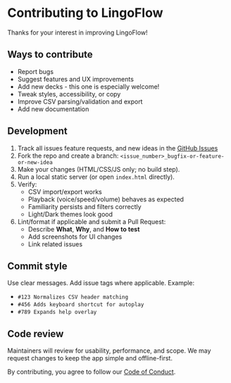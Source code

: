 # Contributing to LingoFlow

Thanks for your interest in improving LingoFlow!

## Ways to contribute

* Report bugs
* Suggest features and UX improvements
* Add new decks - this one is especially welcome!
* Tweak styles, accessibility, or copy
* Improve CSV parsing/validation and export
* Add new documentation

## Development

1. Track all issues feature requests, and new ideas in the [GitHub Issues](https://github.com/Nikolichnik/lingo-flow/issues)
2. Fork the repo and create a branch: `<issue_number>_bugfix-or-feature-or-new-idea`
3. Make your changes (HTML/CSS/JS only; no build step).
4. Run a local static server (or open `index.html` directly).
5. Verify:
   * CSV import/export works
   * Playback (voice/speed/volume) behaves as expected
   * Familiarity persists and filters correctly
   * Light/Dark themes look good
6. Lint/format if applicable and submit a Pull Request:
   * Describe **What**, **Why**, and **How to test**
   * Add screenshots for UI changes
   * Link related issues

## Commit style

Use clear messages. Add issue tags where applicable. Example:

* `#123 Normalizes CSV header matching`
* `#456 Adds keyboard shortcut for autoplay`
* `#789 Expands help overlay`

## Code review

Maintainers will review for usability, performance, and scope. We may request changes to keep the app simple and offline-first.

By contributing, you agree to follow our [Code of Conduct](CODE_OF_CONDUCT.md).